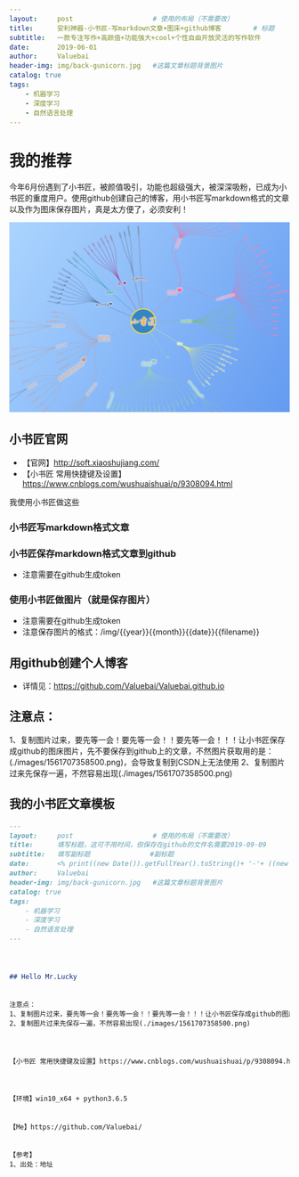 ```yaml
---
layout:     post					# 使用的布局（不需要改）
title:      安利神器-小书匠-写markdown文章+图床+github博客		# 标题
subtitle:   一款专注写作+高颜值+功能强大+cool+个性自由开放灵活的写作软件    			#副标题
date:       2019-06-01
author:     Valuebai
header-img: img/back-gunicorn.jpg 	#这篇文章标题背景图片
catalog: true
tags:
    - 机器学习
    - 深度学习
    - 自然语言处理
---
```


# 我的推荐

今年6月份遇到了小书匠，被颜值吸引，功能也超级强大，被深深吸粉，已成为小书匠的重度用户。使用github创建自己的博客，用小书匠写markdown格式的文章以及作为图床保存图片，真是太方便了，必须安利！

![enter description here](https://www.github.com/Valuebai/Valuebai.github.io/raw/master/img/201911231574516301551.png)

## 小书匠官网

- 【官网】http://soft.xiaoshujiang.com/
- 【小书匠 常用快捷键及设置】https://www.cnblogs.com/wushuaishuai/p/9308094.html

我使用小书匠做这些

### 小书匠写markdown格式文章

### 小书匠保存markdown格式文章到github
- 注意需要在github生成token

### 使用小书匠做图片（就是保存图片）
- 注意需要在github生成token
- 注意保存图片的格式：/img/{{year}}{{month}}{{date}}{{filename}}


## 用github创建个人博客

- 详情见：https://github.com/Valuebai/Valuebai.github.io



## 注意点：
1、复制图片过来，要先等一会！要先等一会！！要先等一会！！！让小书匠保存成github的图床图片，先不要保存到github上的文章，不然图片获取用的是：(./images/1561707358500.png)，会导致复制到CSDN上无法使用
2、复制图片过来先保存一遍，不然容易出现(./images/1561707358500.png)


## 我的小书匠文章模板
```md
---
layout:     post					# 使用的布局（不需要改）
title:      填写标题，这可不用时间，但保存在github的文件名需要2019-09-09		# 标题
subtitle:   填写副标题    			#副标题
date:       <% print((new Date()).getFullYear().toString()+ '-'+ ((new Date()).getMonth() + 1).toString() + '-'+ (new Date()).getDate().toString()); %>
author:     Valuebai
header-img: img/back-gunicorn.jpg 	#这篇文章标题背景图片
catalog: true
tags:
    - 机器学习
    - 深度学习
    - 自然语言处理
---



## Hello Mr.Lucky


注意点：
1、复制图片过来，要先等一会！要先等一会！！要先等一会！！！让小书匠保存成github的图床图片，先不要保存到github上的文章，不然图片获取用的是：(./images/1561707358500.png)，会导致复制到CSDN上无法使用
2、复制图片过来先保存一遍，不然容易出现(./images/1561707358500.png)



【小书匠 常用快捷键及设置】https://www.cnblogs.com/wushuaishuai/p/9308094.html



【环境】win10_x64 + python3.6.5


【Me】https://github.com/Valuebai/


【参考】
1、出处：地址
```



